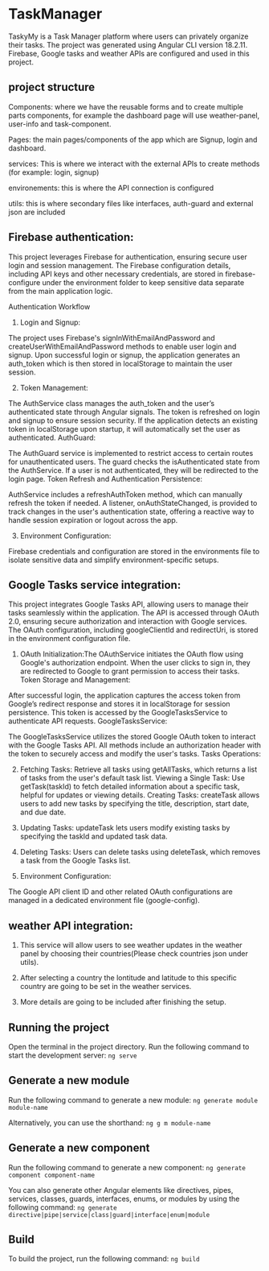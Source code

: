 # TaskManager

TaskyMy is a Task Manager platform where users can privately organize their tasks.
The project was generated using Angular CLI version 18.2.11.
Firebase, Google tasks and weather APIs are configured and used in this project.

## project structure

Components: where we have the reusable forms and to create multiple parts components,
for example the dashboard page will use weather-panel, user-info and task-component.

Pages: the main pages/components of the app which are Signup, login and dashboard.

services: This is where we interact with the external APIs to create methods (for example: login, signup)

environements: this is where the API connection is configured

utils: this is where secondary files like interfaces, auth-guard and external json are included

## Firebase authentication:

This project leverages Firebase for authentication, ensuring secure user login and session management. The Firebase configuration details, including API keys and other necessary credentials, are stored in firebase-configure under the environment folder to keep sensitive data separate from the main application logic.

Authentication Workflow

1. Login and Signup:

The project uses Firebase's signInWithEmailAndPassword and createUserWithEmailAndPassword methods to enable user login and signup.
Upon successful login or signup, the application generates an auth_token which is then stored in localStorage to maintain the user session.

2. Token Management:

The AuthService class manages the auth_token and the user’s authenticated state through Angular signals.
The token is refreshed on login and signup to ensure session security. If the application detects an existing token in localStorage upon startup, it will automatically set the user as authenticated.
AuthGuard:

The AuthGuard service is implemented to restrict access to certain routes for unauthenticated users.
The guard checks the isAuthenticated state from the AuthService. If a user is not authenticated, they will be redirected to the login page.
Token Refresh and Authentication Persistence:

AuthService includes a refreshAuthToken method, which can manually refresh the token if needed.
A listener, onAuthStateChanged, is provided to track changes in the user's authentication state, offering a reactive way to handle session expiration or logout across the app.

3. Environment Configuration:

Firebase credentials and configuration are stored in the environments file to isolate sensitive data and simplify environment-specific setups.


## Google Tasks service integration:

This project integrates Google Tasks API, allowing users to manage their tasks seamlessly within the application. The API is accessed through OAuth 2.0, ensuring secure authorization and interaction with Google services. The OAuth configuration, including googleClientId and redirectUri, is stored in the environment configuration file.


1. OAuth Initialization:The OAuthService initiates the OAuth flow using Google's authorization endpoint. When the user clicks to sign in, they are redirected to Google to grant permission to access their tasks.
Token Storage and Management:

After successful login, the application captures the access token from Google’s redirect response and stores it in localStorage for session persistence.
This token is accessed by the GoogleTasksService to authenticate API requests.
GoogleTasksService:

The GoogleTasksService utilizes the stored Google OAuth token to interact with the Google Tasks API. All methods include an authorization header with the token to securely access and modify the user's tasks.
Tasks Operations:

2. Fetching Tasks: Retrieve all tasks using getAllTasks, which returns a list of tasks from the user's default task list.
Viewing a Single Task: Use getTask(taskId) to fetch detailed information about a specific task, helpful for updates or viewing details.
Creating Tasks: createTask allows users to add new tasks by specifying the title, description, start date, and due date.

3. Updating Tasks: updateTask lets users modify existing tasks by specifying the taskId and updated task data.

4. Deleting Tasks: Users can delete tasks using deleteTask, which removes a task from the Google Tasks list.


5. Environment Configuration:

The Google API client ID and other related OAuth configurations are managed in a dedicated environment file (google-config).

## weather API integration:

1. This service will allow users to see weather updates in the weather panel by choosing their countries(Please check countries json under utils).

2. After selecting a country the lontitude and latitude to this specific country are going to be set in the weather services.

3. More details are going to be included after finishing the setup.

## Running the project

Open the terminal in the project directory.
Run the following command to start the development server: `ng serve`
    
## Generate a new module

Run the following command to generate a new module:
`ng generate module module-name`

Alternatively, you can use the shorthand:
`ng g m module-name`

## Generate a new component

Run the following command to generate a new component:
`ng generate component component-name`

You can also generate other Angular elements like directives, pipes, services, classes, guards, interfaces, enums, or modules by using the following command:
`ng generate directive|pipe|service|class|guard|interface|enum|module`

## Build

To build the project, run the following command:
`ng build`
